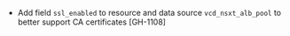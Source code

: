 * Add field `ssl_enabled` to resource and data source `vcd_nsxt_alb_pool` to better support CA certificates [GH-1108]